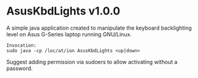 # AsusKbdLights v1.0.0

A simple java application created to manipulate the keyboard backlighting level
on Asus G-Series laptop running GNU/Linux.

	Invocation:
	sudo java -cp /loc/at/ion AsusKbdLights <up|down>

Suggest adding permission via sudoers to allow activating without a password.
